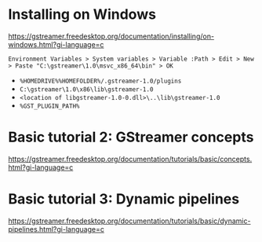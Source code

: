 # Installing on Windows #

<https://gstreamer.freedesktop.org/documentation/installing/on-windows.html?gi-language=c>


```
Environment Variables > System variables > Variable :Path > Edit > New > Paste "C:\gstreamer\1.0\msvc_x86_64\bin" > OK
```


* `%HOMEDRIVE%%HOMEFOLDER%/.gstreamer-1.0/plugins`
* `C:\gstreamer\1.0\x86\lib\gstreamer-1.0`
* `<location of libgstreamer-1.0-0.dll>\..\lib\gstreamer-1.0`
* `%GST_PLUGIN_PATH%`


# Basic tutorial 2: GStreamer concepts #

<https://gstreamer.freedesktop.org/documentation/tutorials/basic/concepts.html?gi-language=c>



# Basic tutorial 3: Dynamic pipelines #

<https://gstreamer.freedesktop.org/documentation/tutorials/basic/dynamic-pipelines.html?gi-language=c>

